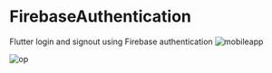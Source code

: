 # FirebaseAuthentication
Flutter login and signout using Firebase authentication
![mobileapp](https://user-images.githubusercontent.com/83510381/211773164-cabd5a71-d04d-40ce-b008-9fbd9521cb69.png)



![op](https://user-images.githubusercontent.com/83510381/211773177-633d8381-b3aa-4921-8a55-05beb3c6fa04.png)
